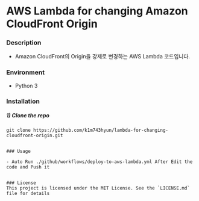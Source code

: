 # AWS Lambda for changing Amazon CloudFront Origin


### Description

- Amazon CloudFront의 Origin을 강제로 변경하는 AWS Lambda 코드입니다.


### Environment

- Python 3


### Installation

##### 1) Clone the repo

```
git clone https://github.com/k1m743hyun/lambda-for-changing-cloudfront-origin.git


### Usage

- Auto Run ./github/workflows/deploy-to-aws-lambda.yml After Edit the code and Push it


### License
This project is licensed under the MIT License. See the `LICENSE.md` file for details
